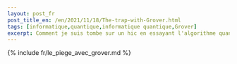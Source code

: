 ```yaml
---
layout: post_fr
post_title_en: /en/2021/11/18/The-trap-with-Grover.html
tags: [informatique,quantique,informatique quantique,Grover]
excerpt: Comment je suis tombe sur un hic en essayant l'algorithme quantique de Grover.
---
```

{% include fr/le_piege_avec_grover.md %}

